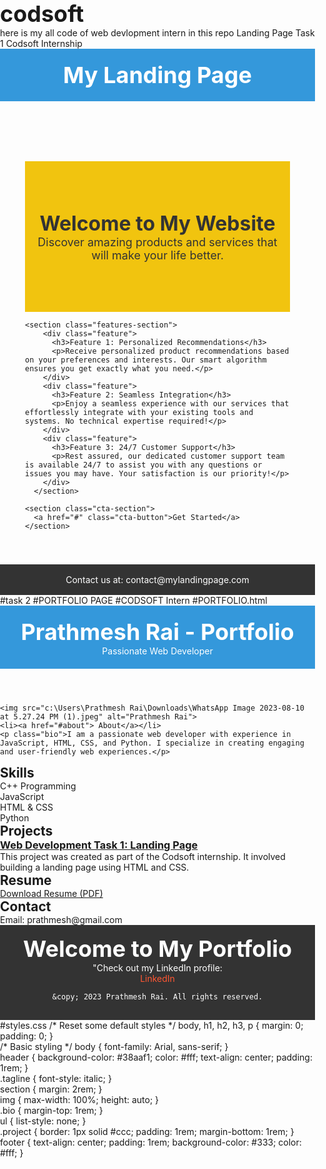 # codsoft
here is my all code of web devlopment intern in this repo
Landing Page 
Task 1 Codsoft Internship
<!DOCTYPE html>
<html lang="en">
<head>
  <meta charset="UTF-8">
  <meta name="viewport" content="width=device-width, initial-scale=1.0">
  <title>My Landing Page</title>
  <style>
    /* Reset default styles */
    body, h1, p, ul, li {
      margin: 0;
      padding: 0;
    }

    body {
      font-family: Arial, sans-serif;
      line-height: 1.6;
      background-color: #f9f9f9;
    }

    /* Header styles */
    header {
      background-color: #3498db;
      color: white;
      padding: 20px;
      text-align: center;
    }

    h1 {
      font-size: 36px;
    }

    /* Main content styles */
    main {
      padding: 40px;
    }

    .hero-section {
      text-align: center;
      padding: 80px 20px;
      background-color: #f1c40f;
      color: #333;
    }

    .hero-section h2 {
      font-size: 32px;
    }

    .hero-section p {
      font-size: 18px;
    }

    /* Features section styles */
    .features-section {
      display: flex;
      justify-content: space-around;
      padding: 40px 0;
    }

    .feature {
      text-align: center;
      max-width: 300px;
      padding: 20px;
      background-color: #fff;
      border-radius: 10px;
      box-shadow: 0 0 10px rgba(0, 0, 0, 0.2);
    }

    .feature h3 {
      font-size: 24px;
    }

    .feature p {
      font-size: 16px;
    }

    /* Call-to-action styles */
    .cta-section {
      text-align: center;
      padding: 40px 0;
    }

    .cta-button {
      display: inline-block;
      padding: 15px 30px;
      background-color: #3498db;
      color: white;
      font-size: 18px;
      text-decoration: none;
      border-radius: 5px;
    }

    /* Footer styles */
    footer {
      text-align: center;
      padding: 20px;
      background-color: #222;
      color: white;
    }

    footer a {
      color: white;
      text-decoration: none;
    }
  </style>
</head>
<body>
  <header>
    <h1>My Landing Page</h1>
  </header>

  <main>
    <section class="hero-section">
      <h2>Welcome to My Website</h2>
      <p>Discover amazing products and services that will make your life better.</p>
    </section>

    <section class="features-section">
        <div class="feature">
          <h3>Feature 1: Personalized Recommendations</h3>
          <p>Receive personalized product recommendations based on your preferences and interests. Our smart algorithm ensures you get exactly what you need.</p>
        </div>
        <div class="feature">
          <h3>Feature 2: Seamless Integration</h3>
          <p>Enjoy a seamless experience with our services that effortlessly integrate with your existing tools and systems. No technical expertise required!</p>
        </div>
        <div class="feature">
          <h3>Feature 3: 24/7 Customer Support</h3>
          <p>Rest assured, our dedicated customer support team is available 24/7 to assist you with any questions or issues you may have. Your satisfaction is our priority!</p>
        </div>
      </section>

    <section class="cta-section">
      <a href="#" class="cta-button">Get Started</a>
    </section>
  </main>

  <footer>
    <p>Contact us at: <a href="mailto:contact@mylandingpage.com">contact@mylandingpage.com</a></p>
  </footer>
</body>
</html>
#task 2 
#PORTFOLIO PAGE 
#CODSOFT Intern
#PORTFOLIO.html
<!DOCTYPE html>
<html lang="en">
<head>
  <meta charset="UTF-8">
  <meta name="viewport" content="width=device-width, initial-scale=1.0">
  <link rel="stylesheet" href="styles.css">
  <style>
    /* Reset default margin and padding */
    body, h1, h2, h3, p {
      margin: 0;
      padding: 0;
    }

    /* Basic styling */
    body {
      font-family: Arial, sans-serif;
      background-image: rgb(9, 10, 10 to bottom, #f0f0f0, #c0c0c0);
      background-attachment: fixed;
    }

    /* Rest of your CSS styles */
    /* ... */
  </style>
</head>
<body>
  <header class="header">
    <nav class="navbar">
      <div class="navbar-container container">
        <div>
          <h1 class="navbar-brand">Prathmesh Rai - Portfolio</h1>
        </div>
      </nav>
    <p class="tagline">Passionate Web Developer</p>
  </header>

    <img src="c:\Users\Prathmesh Rai\Downloads\WhatsApp Image 2023-08-10 at 5.27.24 PM (1).jpeg" alt="Prathmesh Rai">
    <li><a href="#about"> About</a></li>
    <p class="bio">I am a passionate web developer with experience in JavaScript, HTML, CSS, and Python. I specialize in creating engaging and user-friendly web experiences.</p>
  </section>
  
  <section id="skills">
    <h2>Skills</h2>
    <ul>
      <li>C++ Programming</li>
      <li>JavaScript</li>
      <li>HTML & CSS</li>
      <li>Python</li>
    </ul>
  </section>

  <section id="projects">
    <h2>Projects</h2>
    <div class="project">
      <alt="Landing Page Project">
      <h3><a href="C:\Users\Prathmesh Rai\Desktop\New folder\Landing Page Task 1.html" target="_blank">Web Development Task 1: Landing Page</a></h3>
      <p>This project was created as part of the Codsoft internship. It involved building a landing page using HTML and CSS.</p>
    </div>
    <!-- Add more project divs as needed -->
  </section>
  
  
  <section id="resume">
    <h2>Resume</h2>
    <p><a href="c:\Users\Prathmesh Rai\Downloads\Prathmesh Rai- Resume.pdf" target="c:\Users\Prathmesh Rai\Downloads\Prathmesh Rai- Resume.pdf">Download Resume (PDF)</a></p>
  </section>
  <section id="contact">
    <h2>Contact</h2>
    <p>Email: prathmesh@gmail.com</p>
    <!-- Add more contact information as needed -->
  </section>
  
  <footer>
    <!DOCTYPE html>
    <html lang="en">
    <head>
        <meta charset="UTF-8">
        <meta name="viewport" content="width=device-width, initial-scale=1.0">
        <title>My Portfolio</title>
    </head>
    <body>
        <h1>Welcome to My Portfolio</h1>
        <p>"Check out my LinkedIn profile:</p>
        <p><a href="https://www.linkedin.com/in/prathmesh-rai-1646a1276" target="https://www.linkedin.com/in/prathmesh-rai-1646a1276" style="color: #FF5733;">LinkedIn</a>
    </body>
    </html>
    <!DOCTYPE html>
<html lang="en">
<head>
  <meta charset="UTF-8">
  <meta name="viewport" content="width=device-width, initial-scale=1.0">
  <style>
    /* Reset default margin and padding */
    body, h1, h2, h3, p {
      margin: 0;
      padding: 0;
    }

    /* Basic styling */
    body {
      font-family: Arial, sans-serif;
      background-color: #f0f0f0;
      color: #333;
    }

    footer {
      text-align: center;
      padding: 1rem;
      background-color: #333;
      color: #fff;
    }

    /* Rest of your CSS styles */
    /* ... */
  </style>
  <title>Portfolio with Copyright Notice</title>
  
    &copy; 2023 Prathmesh Rai. All rights reserved.
  </footer>
</body>
</html>
#styles.css
/* Reset some default styles */
body, h1, h2, h3, p {
  margin: 0;
  padding: 0;
}

/* Basic styling */
body {
  font-family: Arial, sans-serif;
}

header {
  background-color: #38aaf1;
  color: #fff;
  text-align: center;
  padding: 1rem;
}

.tagline {
  font-style: italic;
}

section {
  margin: 2rem;
}

img {
  max-width: 100%;
  height: auto;
}

.bio {
  margin-top: 1rem;
}

ul {
  list-style: none;
}

.project {
  border: 1px solid #ccc;
  padding: 1rem;
  margin-bottom: 1rem;
}

footer {
  text-align: center;
  padding: 1rem;
  background-color: #333;
  color: #fff;
}
